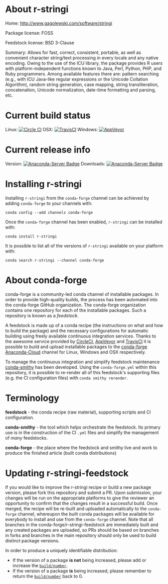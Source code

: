 About r-stringi
===============

Home: http://www.gagolewski.com/software/stringi

Package license: FOSS

Feedstock license: BSD 3-Clause

Summary: Allows for fast, correct, consistent, portable, as well as convenient character string/text processing in every locale and any native encoding. Owing to the use of the ICU library, the package provides R users with platform-independent functions known to Java, Perl, Python, PHP, and Ruby programmers. Among available features there are: pattern searching (e.g., with ICU Java-like regular expressions or the Unicode Collation Algorithm), random string generation, case mapping, string transliteration, concatenation, Unicode normalization, date-time formatting and parsing, etc.



Current build status
====================

Linux: [![Circle CI](https://circleci.com/gh/conda-forge/r-stringi-feedstock.svg?style=shield)](https://circleci.com/gh/conda-forge/r-stringi-feedstock)
OSX: [![TravisCI](https://travis-ci.org/conda-forge/r-stringi-feedstock.svg?branch=master)](https://travis-ci.org/conda-forge/r-stringi-feedstock)
Windows: [![AppVeyor](https://ci.appveyor.com/api/projects/status/github/conda-forge/r-stringi-feedstock?svg=True)](https://ci.appveyor.com/project/conda-forge/r-stringi-feedstock/branch/master)

Current release info
====================
Version: [![Anaconda-Server Badge](https://anaconda.org/conda-forge/r-stringi/badges/version.svg)](https://anaconda.org/conda-forge/r-stringi)
Downloads: [![Anaconda-Server Badge](https://anaconda.org/conda-forge/r-stringi/badges/downloads.svg)](https://anaconda.org/conda-forge/r-stringi)

Installing r-stringi
====================

Installing `r-stringi` from the `conda-forge` channel can be achieved by adding `conda-forge` to your channels with:

```
conda config --add channels conda-forge
```

Once the `conda-forge` channel has been enabled, `r-stringi` can be installed with:

```
conda install r-stringi
```

It is possible to list all of the versions of `r-stringi` available on your platform with:

```
conda search r-stringi --channel conda-forge
```


About conda-forge
=================

conda-forge is a community-led conda channel of installable packages.
In order to provide high-quality builds, the process has been automated into the
conda-forge GitHub organization. The conda-forge organization contains one repository
for each of the installable packages. Such a repository is known as a *feedstock*.

A feedstock is made up of a conda recipe (the instructions on what and how to build
the package) and the necessary configurations for automatic building using freely
available continuous integration services. Thanks to the awesome service provided by
[CircleCI](https://circleci.com/), [AppVeyor](http://www.appveyor.com/)
and [TravisCI](https://travis-ci.org/) it is possible to build and upload installable
packages to the [conda-forge](https://anaconda.org/conda-forge)
[Anaconda-Cloud](http://docs.anaconda.org/) channel for Linux, Windows and OSX respectively.

To manage the continuous integration and simplify feedstock maintenance
[conda-smithy](http://github.com/conda-forge/conda-smithy) has been developed.
Using the ``conda-forge.yml`` within this repository, it is possible to re-render all of
this feedstock's supporting files (e.g. the CI configuration files) with ``conda smithy rerender``.


Terminology
===========

**feedstock** - the conda recipe (raw material), supporting scripts and CI configuration.

**conda-smithy** - the tool which helps orchestrate the feedstock.
                   Its primary use is in the construction of the CI ``.yml`` files
                   and simplify the management of *many* feedstocks.

**conda-forge** - the place where the feedstock and smithy live and work to
                  produce the finished article (built conda distributions)


Updating r-stringi-feedstock
============================

If you would like to improve the r-stringi recipe or build a new
package version, please fork this repository and submit a PR. Upon submission,
your changes will be run on the appropriate platforms to give the reviewer an
opportunity to confirm that the changes result in a successful build. Once
merged, the recipe will be re-built and uploaded automatically to the
`conda-forge` channel, whereupon the built conda packages will be available for
everybody to install and use from the `conda-forge` channel.
Note that all branches in the conda-forge/r-stringi-feedstock are
immediately built and any created packages are uploaded, so PRs should be based
on branches in forks and branches in the main repository should only be used to
build distinct package versions.

In order to produce a uniquely identifiable distribution:
 * If the version of a package **is not** being increased, please add or increase
   the [``build/number``](http://conda.pydata.org/docs/building/meta-yaml.html#build-number-and-string).
 * If the version of a package **is** being increased, please remember to return
   the [``build/number``](http://conda.pydata.org/docs/building/meta-yaml.html#build-number-and-string)
   back to 0.
